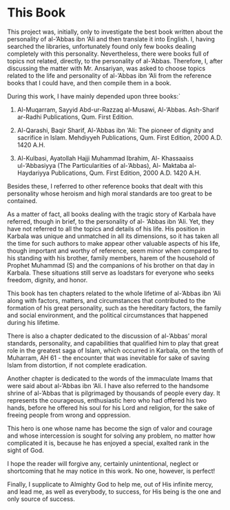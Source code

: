 This Book
=========

This project was, initially, only to investigate the best book written
about the personality of al-’Abbas ibn ‘Ali and then translate it into
English. I, having searched the libraries, unfortunately found only few
books dealing completely with this personality. Nevertheless, there were
books full of topics not related, directly, to the personality of
al-’Abbas. Therefore, I, after discussing the matter with Mr. Ansariyan,
was asked to choose topics related to the life and personality of
al-’Abbas ibn ‘Ali from the reference books that I could have, and then
compile them in a book.

During this work, I have mainly depended upon three books:\`

1. Al-Muqarram, Sayyid Abd-ur-Razzaq al-Musawi, Al-’Abbas. Ash-Sharif
ar-Radhi Publications, Qum. First Edition.

2. Al-Qarashi, Baqir Sharif, Al-’Abbas ibn ‘Ali: The pioneer of dignity
and sacrifice in Islam. Mehdiyyeh Publications, Qum. First Edition, 2000
A.D. 1420 A.H.

3. Al-Kulbasi, Ayatollah Hajji Muhammad Ibrahim, Al- Khassaaiss
ul-’Abbasiyya (The Particularities of al-’Abbas), Al- Maktaba
al-Haydariyya Publications, Qum. First Edition, 2000 A.D. 1420 A.H.

Besides these, I referred to other reference books that dealt with this
personality whose heroism and high moral standards are too great to be
contained.

As a matter of fact, all books dealing with the tragic story of Karbala
have referred, though in brief, to the personality of al- ‘Abbas ibn
‘Ali. Yet, they have not referred to all the topics and details of his
life. His position in Karbala was unique and unmatched in all its
dimensions, so it has taken all the time for such authors to make appear
other valuable aspects of his life, though important and worthy of
reference, seem minor when compared to his standing with his brother,
family members, harem of the household of Prophet Muhammad (S) and the
companions of his brother on that day in Karbala. These situations still
serve as loadstars for everyone who seeks freedom, dignity, and honor.

This book has ten chapters related to the whole lifetime of al-’Abbas
ibn ‘Ali along with factors, matters, and circumstances that contributed
to the formation of his great personality, such as the hereditary
factors, the family and social environment, and the political
circumstances that happened during his lifetime.

There is also a chapter dedicated to the discussion of al-’Abbas’ moral
standards, personality, and capabilities that qualified him to play that
great role in the greatest saga of Islam, which occurred in Karbala, on
the tenth of Muharram, AH 61 - the encounter that was inevitable for
sake of saving Islam from distortion, if not complete eradication.

Another chapter is dedicated to the words of the immaculate Imams that
were said about al-’Abbas ibn ‘Ali. I have also referred to the handsome
shrine of al-’Abbas that is pilgrimaged by thousands of people every
day. It represents the courageous, enthusiastic hero who had offered his
two hands, before he offered his soul for his Lord and religion, for the
sake of freeing people from wrong and oppression.

This hero is one whose name has become the sign of valor and courage and
whose intercession is sought for solving any problem, no matter how
complicated it is, because he has enjoyed a special, exalted rank in the
sight of God.

I hope the reader will forgive any, certainly unintentional, neglect or
shortcoming that he may notice in this work. No one, however, is
perfect!

Finally, I supplicate to Almighty God to help me, out of His infinite
mercy, and lead me, as well as everybody, to success, for His being is
the one and only source of success.


